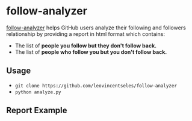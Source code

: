 # follow-analyzer

[follow-analyzer](https://github.com/leovincentseles/follow-analyzer) helps GitHub users analyze their following and followers relationship by providing a report in html format which contains:
- The list of **people you follow but they don't follow back.**
- The list of **people who follow you but you don't follow back.**

## Usage
- `git clone https://github.com/leovincentseles/follow-analyzer`
- `python analyze.py`

## Report Example
